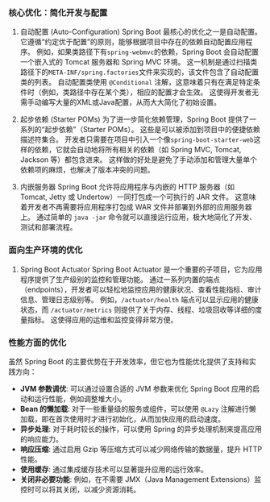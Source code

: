 
### 核心优化：简化开发与配置

1.  自动配置 (Auto-Configuration)
    Spring Boot 最核心的优化之一是自动配置。它遵循“约定优于配置”的原则，能够根据项目中存在的依赖自动配置应用程序。 例如，如果类路径下有`spring-webmvc`的依赖，Spring Boot 会自动配置一个嵌入式的 Tomcat 服务器和 Spring MVC 环境。 这一机制是通过扫描类路径下的`META-INF/spring.factories`文件来实现的，该文件包含了自动配置类的列表。 自动配置类使用 `@Conditional` 注解，这意味着只有在满足特定条件时（例如，类路径中存在某个类），相应的配置才会生效。 这使得开发者无需手动编写大量的XML或Java配置，从而大大简化了初始设置。

2.  起步依赖 (Starter POMs)
    为了进一步简化依赖管理，Spring Boot 提供了一系列的“起步依赖”（Starter POMs）。 这些是可以被添加到项目中的便捷依赖描述符集合。 开发者只需要在项目中引入一个像`spring-boot-starter-web`这样的依赖，它就会自动地将所有相关的依赖（如 Spring MVC, Tomcat, Jackson 等）都包含进来。 这样做的好处是避免了手动添加和管理大量单个依赖项的麻烦，也解决了版本冲突的问题。

3.  内嵌服务器
    Spring Boot 允许将应用程序与内嵌的 HTTP 服务器（如 Tomcat, Jetty 或 Undertow）一同打包成一个可执行的 JAR 文件。 这意味着开发者不再需要将应用程序打包成 WAR 文件并部署到外部的应用服务器上。 通过简单的 `java -jar` 命令就可以直接运行应用，极大地简化了开发、测试和部署流程。

### 面向生产环境的优化

1.  Spring Boot Actuator
    Spring Boot Actuator 是一个重要的子项目，它为应用程序提供了生产级别的监控和管理功能。 通过一系列内置的端点（endpoints），开发者可以轻松地监控应用的健康状况、查看性能指标、审计信息、管理日志级别等。 例如，`/actuator/health` 端点可以显示应用的健康状态，而 `/actuator/metrics` 则提供了关于内存、线程、垃圾回收等详细的度量指标。 这使得应用的运维和监控变得非常方便。

### 性能方面的优化

虽然 Spring Boot 的主要优势在于开发效率，但它也为性能优化提供了支持和实践方向：

*   **JVM 参数调优**: 可以通过设置合适的 JVM 参数来优化 Spring Boot 应用的启动和运行性能，例如调整堆大小。
*   **Bean 的懒加载**: 对于一些重量级的服务或组件，可以使用 `@Lazy` 注解进行懒加载，即在首次使用时才进行初始化，从而加快应用的启动速度。
*   **异步处理**: 对于耗时较长的操作，可以使用 Spring 的异步处理机制来提高应用的响应能力。
*   **响应压缩**: 通过启用 Gzip 等压缩方式可以减少网络传输的数据量，提升 HTTP 性能。
*   **使用缓存**: 通过集成缓存技术可以显著提升应用的运行效率。
*   **关闭非必要功能**: 例如，在不需要 JMX（Java Management Extensions）监控时可以将其关闭，以减少资源消耗。
